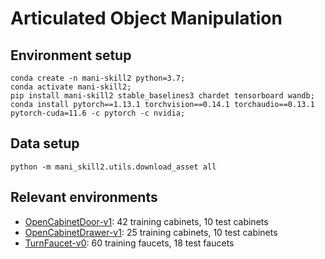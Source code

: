 # Articulated Object Manipulation

## Environment setup
```
conda create -n mani-skill2 python=3.7;
conda activate mani-skill2;
pip install mani-skill2 stable_baselines3 chardet tensorboard wandb;
conda install pytorch==1.13.1 torchvision==0.14.1 torchaudio==0.13.1 pytorch-cuda=11.6 -c pytorch -c nvidia;
```

## Data setup
```
python -m mani_skill2.utils.download_asset all
```

## Relevant environments
* [OpenCabinetDoor-v1](https://haosulab.github.io/ManiSkill2/concepts/environments.html#opencabinetdoor-v1): 42 training cabinets, 10 test cabinets
* [OpenCabinetDrawer-v1](https://haosulab.github.io/ManiSkill2/concepts/environments.html#opencabinetdrawer-v1): 25 training cabinets, 10 test cabinets
* [TurnFaucet-v0](https://haosulab.github.io/ManiSkill2/concepts/environments.html#turnfaucet-v0): 60 training faucets, 18 test faucets